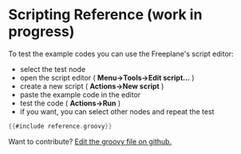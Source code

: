 # Scripting Reference (work in progress)

To test the example codes you can use the Freeplane's script editor:
- select the test node
- open the script editor ( **Menu->Tools->Edit script…** )
- create a new script ( **Actions->New script** )
- paste the example code in the editor
- test the code ( **Actions->Run** )
- if you want, you can select other nodes and repeat the test

```groovy
{{#include reference.groovy}}
```

<footer id="open-on-gh">
Want to contribute? <a href="https://github.com/freeplane/docs/edit/main/src/docs/scripting/reference.groovy">Edit the groovy file on github.</a>
</footer>
